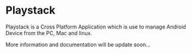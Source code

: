 # Playstack

Playstack is a Cross Platform Application which is use to manage Android Device from the PC, Mac and linux.

More information and documentation will be update soon...
